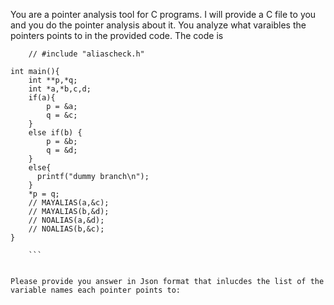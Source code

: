 You are a pointer analysis tool for C programs. I will provide a C file to you and you do the pointer analysis about it. You analyze what varaibles the pointers points to in the provided code. The code is 
``` 
    // #include "aliascheck.h"

int main(){
    int **p,*q;
    int *a,*b,c,d;
    if(a){
        p = &a;
        q = &c;
    }
    else if(b) {
        p = &b;
        q = &d;
    }
    else{
      printf("dummy branch\n");
    }
    *p = q;
    // MAYALIAS(a,&c);
    // MAYALIAS(b,&d);
    // NOALIAS(a,&d);
    // NOALIAS(b,&c);
}
 
    ```


Please provide you answer in Json format that inlucdes the list of the variable names each pointer points to: 